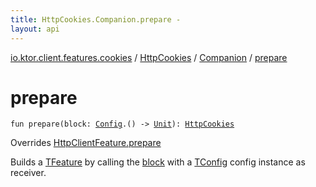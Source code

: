 ```yaml
---
title: HttpCookies.Companion.prepare - 
layout: api
---
```


<div class='api-docs-breadcrumbs'><a href="../../index.html">io.ktor.client.features.cookies</a> / <a href="../index.html">HttpCookies</a> / <a href="index.html">Companion</a> / <a href="./prepare.html">prepare</a></div>

# prepare

<div class="signature"><code><span class="keyword">fun </span><span class="identifier">prepare</span><span class="symbol">(</span><span class="parameterName" id="io.ktor.client.features.cookies.HttpCookies.Companion$prepare(kotlin.Function1((io.ktor.client.features.cookies.HttpCookies.Config, kotlin.Unit)))/block">block</span><span class="symbol">:</span>&nbsp;<a href="../-config/index.html"><span class="identifier">Config</span></a><span class="symbol">.</span><span class="symbol">(</span><span class="symbol">)</span>&nbsp;<span class="symbol">-&gt;</span>&nbsp;<a href="https://kotlinlang.org/api/latest/jvm/stdlib/kotlin/-unit/index.html"><span class="identifier">Unit</span></a><span class="symbol">)</span><span class="symbol">: </span><a href="../index.html"><span class="identifier">HttpCookies</span></a></code></div>

Overrides <a href="../../../io.ktor.client.features/-http-client-feature/prepare.html">HttpClientFeature.prepare</a>

Builds a <a href="#">TFeature</a> by calling the <a href="prepare.html#io.ktor.client.features.cookies.HttpCookies.Companion$prepare(kotlin.Function1((io.ktor.client.features.cookies.HttpCookies.Config, kotlin.Unit)))/block">block</a> with a <a href="#">TConfig</a> config instance as receiver.

